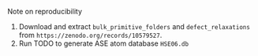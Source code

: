 

Note on reproducibility

1. Download and extract `bulk_primitive_folders` and `defect_relaxations` from `https://zenodo.org/records/10579527`.
2. Run TODO to generate ASE atom database `HSE06.db`